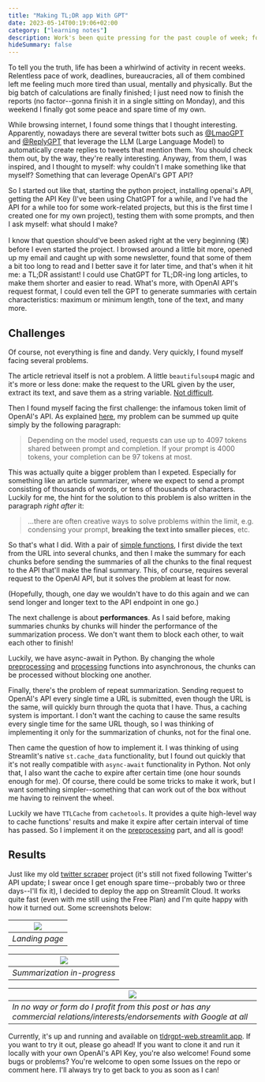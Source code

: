 ```yaml
---
title: "Making TL;DR app With GPT"
date: 2023-05-14T00:19:06+02:00
category: ["learning notes"]
description: Work's been quite pressing for the past couple of week; for relaxation, I sprint-coded a webapp (using Streamlit) to summarize articles on the web this weekend.
hideSummary: false
---
```


To tell you the truth, life has been a whirlwind of activity in recent weeks. Relentless pace of work, deadlines, bureaucracies, all of them combined left me feeling much more tired than usual, mentally and physically. But the big batch of calculations are finally finished; I just need now to finish the reports (no factor--gonna finish it in a single sitting on Monday), and this weekend I finally got some peace and spare time of my own.

While browsing internet, I found some things that I thought interesting. Apparently, nowadays there are several twitter bots such as [@LmaoGPT](https://twitter.com/LmaoGPT) and [@ReplyGPT](https://twitter.com/replygpt) that leverage the LLM (Large Language Model) to automatically create replies to tweets that mention them. You should check them out, by the way, they're really interesting. Anyway, from them, I was inspired, and I thought to myself: why couldn't I make something like that myself? Something that can leverage OpenAI's GPT API?

So I started out like that, starting the python project, installing openai's API, getting the API Key (I've been using ChatGPT for a while, and I've had the API for a while too for some work-related projects, but this is the first time I created one for my own project), testing them with some prompts, and then I ask myself: what should I make?

I know that question should've been asked right at the very beginning (笑) before I even started the project. I browsed around a little bit more, opened up my email and caught up with some newsletter, found that some of them a bit too long to read and I better save it for later time, and that's when it hit me: a TL;DR assistant! I could use ChatGPT for TL;DR-ing long articles, to make them shorter and easier to read. What's more, with OpenAI API's request format, I could even tell the GPT to generate summaries with certain characteristics: maximum or minimum length, tone of the text, and many more. 

## Challenges

Of course, not everything is fine and dandy. Very quickly, I found myself facing several problems.

The article retrieval itself is not a problem. A little `beautifulsoup4` magic and it's more or less done: make the request to the URL given by the user, extract its text, and save them as a string variable. [Not difficult](https://github.com/ahmad-alkadri/tldrgpt-web/blob/main/src/textgetter.py).

Then I found myself facing the first challenge: the infamous token limit of OpenAI's API. As explained [here](https://help.openai.com/en/articles/4936856-what-are-tokens-and-how-to-count-them), my problem can be summed up quite simply by the following paragraph:

> Depending on the model used, requests can use up to 4097 tokens shared between prompt and completion. If your prompt is 4000 tokens, your completion can be 97 tokens at most.

This was actually quite a bigger problem than I expeted. Especially for something like an article summarizer, where we expect to send a prompt consisting of thousands of words, or tens of thousands of characters. Luckily for me, the hint for the solution to this problem is also written in the paragraph *right after* it:

> ...there are often creative ways to solve problems within the limit, e.g. condensing your prompt, **breaking the text into smaller pieces**, etc.

So that's what I did. With a pair of [simple functions](https://github.com/ahmad-alkadri/tldrgpt-web/blob/b013129c1708d22f383257f66a18ce44d646af6e/src/preprocess.py), I first divide the text from the URL into several chunks, and then I make the summary for each chunks before sending the summaries of all the chunks to the final request to the API that'll make the final summary. This, of course, requires several request to the OpenAI API, but it solves the problem at least for now.

(Hopefully, though, one day we wouldn't have to do this again and we can send longer and longer text to the API endpoint in one go.)

The next challenge is about **performances**. As I said before, making summaries chunks by chunks will hinder the performance of the summarization process. We don't want them to block each other, to wait each other to finish!

Luckily, we have async-await in Python. By changing the whole [preprocessing](https://github.com/ahmad-alkadri/tldrgpt-web/blob/b013129c1708d22f383257f66a18ce44d646af6e/src/preprocess.py) and [processing](https://github.com/ahmad-alkadri/tldrgpt-web/blob/b013129c1708d22f383257f66a18ce44d646af6e/src/process.py) functions into asynchronous, the chunks can be processed without blocking one another.

Finally, there's the problem of repeat summarization. Sending request to OpenAI's API every single time a URL is submitted, even though the URL is the same, will quickly burn through the quota that I have. Thus, a caching system is important. I don't want the caching to cause the same results every single time for the same URL though, so I was thinking of implementing it only for the summarization of chunks, not for the final one. 

Then came the question of how to implement it. I was thinking of using Streamlit's native `st.cache_data` functionality, but I found out quickly that it's not really compatible with `async-await` functionality in Python. Not only that, I also want the cache to expire after certain time (one hour sounds enough for me). Of course, there could be some tricks to make it work, but I want something simpler--something that can work out of the box without me having to reinvent the wheel.

Luckily we have `TTLCache` from `cachetools`. It provides a quite high-level way to cache functions' results and make it expire after certain interval of time has passed. So I implement it on the [preprocessing](https://github.com/ahmad-alkadri/tldrgpt-web/blob/b013129c1708d22f383257f66a18ce44d646af6e/src/preprocess.py) part, and all is good!

## Results

Just like my old [twitter scraper](/posts/saying-goodbye-to-heroku) project (it's still not fixed following Twitter's API update; I swear once I get enough spare time--probably two or three days--I'll fix it), I decided to deploy the app on Streamlit Cloud. It works quite fast (even with me still using the Free Plan) and I'm quite happy with how it turned out. Some screenshots below:

| ![](/assets/img/making-tldr-with-gpt/ss_1.png) |
| --- |
| *Landing page* |

| ![](/assets/img/making-tldr-with-gpt/ss_2.png) |
| --- |
| *Summarization in-progress* |

| ![](/assets/img/making-tldr-with-gpt/ss_3.png) |
| --- |
| *In no way or form do I profit from this post or has any commercial relations/interests/endorsements with Google at all* |

Currently, it's up and running and available on [tldrgpt-web.streamlit.app](https://tldrgpt-web.streamlit.app). If you want to try it out, please go ahead! If you want to clone it and run it locally with your own OpenAI's API Key, you're also welcome! Found some bugs or problems? You're welcome to open some Issues on the repo or comment here. I'll always try to get back to you as soon as I can!